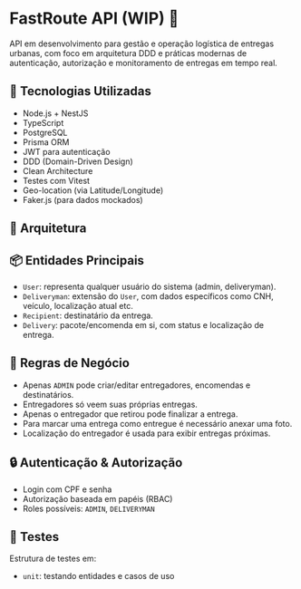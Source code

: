 # FastRoute API (WIP) 🚧

API em desenvolvimento para gestão e operação logística de entregas urbanas, com foco em arquitetura DDD e práticas modernas de autenticação, autorização e monitoramento de entregas em tempo real.

## 🔧 Tecnologias Utilizadas

- Node.js + NestJS
- TypeScript
- PostgreSQL
- Prisma ORM
- JWT para autenticação
- DDD (Domain-Driven Design)
- Clean Architecture
- Testes com Vitest
- Geo-location (via Latitude/Longitude)
- Faker.js (para dados mockados)

## 🧠 Arquitetura

## 📦 Entidades Principais

- `User`: representa qualquer usuário do sistema (admin, deliveryman).
- `Deliveryman`: extensão do `User`, com dados específicos como CNH, veículo, localização atual etc.
- `Recipient`: destinatário da entrega.
- `Delivery`: pacote/encomenda em si, com status e localização de entrega.

## 🎯 Regras de Negócio

- Apenas `ADMIN` pode criar/editar entregadores, encomendas e destinatários.
- Entregadores só veem suas próprias entregas.
- Apenas o entregador que retirou pode finalizar a entrega.
- Para marcar uma entrega como entregue é necessário anexar uma foto.
- Localização do entregador é usada para exibir entregas próximas.

## 🔒 Autenticação & Autorização

- Login com CPF e senha
- Autorização baseada em papéis (RBAC)
- Roles possíveis: `ADMIN`, `DELIVERYMAN`

## 🧪 Testes

Estrutura de testes em:

- `unit`: testando entidades e casos de uso

